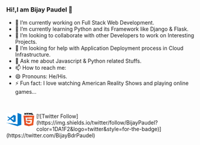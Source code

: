 ### Hi!,I am Bijay Paudel 👋

- 🔭 I’m currently working on Full Stack Web Development.
- 🌱 I’m currently learning Python and its Framework like Django & Flask.
- 👯 I’m looking to collaborate with other Developers to work on Interesting Projects.
- 🤔 I’m looking for help with Application Deployment process in Cloud Infrastructure.
- 💬 Ask me about Javascript & Python related Stuffs.
- 📫 How to reach me: 
- 😄 Pronouns: He/His.
- ⚡ Fun fact: I love watching American Reality Shows and playing online games...
</br>
</br>
<img align="left" alt="Visual Studio Code"width="40px" height="35"src="https://raw.githubusercontent.com/github/explore/80688e429a7d4ef2fca1e82350fe8e3517d3494d/topics/visual-studio-code/visual-studio-code.png" />
<img align="left" alt="HTML5" width="40px" height="35" src="https://raw.githubusercontent.com/github/explore/80688e429a7d4ef2fca1e82350fe8e3517d3494d/topics/html/html.png" />
[![Twitter Follow](https://img.shields.io/twitter/follow/BijayPaudel?color=1DA1F2&logo=twitter&style=for-the-badge)](https://twitter.com/BijayBdrPaudel)

